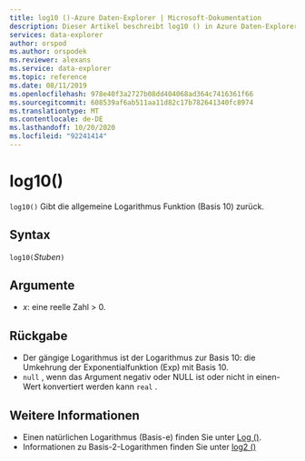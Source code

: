 ```yaml
---
title: log10 ()-Azure Daten-Explorer | Microsoft-Dokumentation
description: Dieser Artikel beschreibt log10 () in Azure Daten-Explorer.
services: data-explorer
author: orspod
ms.author: orspodek
ms.reviewer: alexans
ms.service: data-explorer
ms.topic: reference
ms.date: 08/11/2019
ms.openlocfilehash: 978e40f3a2727b08dd404068ad364c7416361f66
ms.sourcegitcommit: 608539af6ab511aa11d82c17b782641340fc8974
ms.translationtype: MT
ms.contentlocale: de-DE
ms.lasthandoff: 10/20/2020
ms.locfileid: "92241414"
---
```

# <a name="log10"></a>log10()

`log10()` Gibt die allgemeine Logarithmus Funktion (Basis 10) zurück.  

## <a name="syntax"></a>Syntax

`log10(`*Stuben*`)`

## <a name="arguments"></a>Argumente

* *x*: eine reelle Zahl > 0.

## <a name="returns"></a>Rückgabe

* Der gängige Logarithmus ist der Logarithmus zur Basis 10: die Umkehrung der Exponentialfunktion (Exp) mit Basis 10.
* `null` , wenn das Argument negativ oder NULL ist oder nicht in einen-Wert konvertiert werden kann `real` . 

## <a name="see-also"></a>Weitere Informationen

* Einen natürlichen Logarithmus (Basis-e) finden Sie unter [Log ()](log-function.md).
* Informationen zu Basis-2-Logarithmen finden Sie unter [log2 ()](log2-function.md)